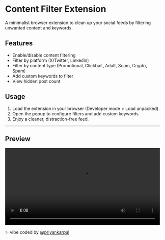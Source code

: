 # Content Filter Extension

A minimalist browser extension to clean up your social feeds by filtering unwanted content and keywords.

## Features
- Enable/disable content filtering
- Filter by platform (X/Twitter, LinkedIn)
- Filter by content type (Promotional, Clickbait, Adult, Scam, Crypto, Spam)
- Add custom keywords to filter
- View hidden post count

## Usage
1. Load the extension in your browser (Developer mode > Load unpacked).
2. Open the popup to configure filters and add custom keywords.
3. Enjoy a cleaner, distraction-free feed.

---
## Preview
<video src="https://github.com/user-attachments/assets/62911b66-c222-436e-bf96-c7c57fd8003f" width="100%"></video>


✨ vibe coded by [@priyankarpal](https://github.com/priyankarpal)
